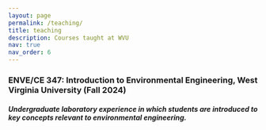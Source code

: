 ```yaml
---
layout: page
permalink: /teaching/
title: teaching
description: Courses taught at WVU
nav: true
nav_order: 6
---
```


<h3>ENVE/CE 347: Introduction to Environmental Engineering, West Virginia University (Fall 2024) </h3> <be>
<h5> Undergraduate laboratory experience in which students are introduced to key concepts relevant to environmental engineering. </h5>
